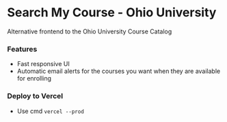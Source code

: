 # Search My Course - Ohio University
Alternative frontend to the Ohio University Course Catalog

### Features
- Fast responsive UI
- Automatic email alerts for the courses you want when they are available for enrolling

### Deploy to Vercel
- Use cmd `vercel --prod`
